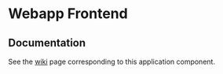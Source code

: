 # Webapp Frontend

## Documentation

See the [wiki](https://github.com/toddmohney/servant-template/wiki/webapp-frontend) page corresponding to this application component.
